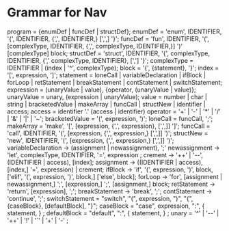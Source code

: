 # Grammar for Nav
program = {enumDef | funcDef | structDef};
enumDef = 'enum', IDENTIFIER, '{', IDENTIFIER, {',', IDENTIFIER,} [',',] '}';
funcDef = 'fun', IDENTIFIER, '(', [complexType, IDENTIFIER, {',', complexType, IDENTIFIER,}] ')' [complexType] block;
structDef = 'struct', IDENTIFIER, '{', complexType, IDENTIFIER, {',' complexType, IDENTIFIER}, [','] '}';
complexType = IDENTIFIER | (index | '^', complexType);
block = '{', {statement}, '}';
index = '[', expression, ']';
statement = loneCall | variableDeclaration | ifBlock | forLoop | retStatement | breakStatement | contStatement | switchStatement;
expression = (unaryValue | value), {operator, (unaryValue | value)};
unaryValue = unary, (expression | unaryValue);
value = number | char | string | bracketedValue | makeArray | funcCall | structNew | identifier | access;
access = identifier '.' (access | identifier)
operator = '+' | '-' | '*' | '/' | '&' | '|' | '~';
bracketedValue = '(', expression, ')';
loneCall = funcCall, ';';
makeArray = 'make', '[', [expression, {',', expression}, [',',]] ']';
funcCall = 'call', IDENTIFIER, '(', [expression, {',', expression,} [',',]] ')';
structNew = 'new', IDENTIFIER, '(', [expression, {',', expression,} [',',]] ')';
variableDeclaration -> (assignment | newassignment), ';'
newassignment -> 'let', complexType, IDENTIFIER, '=', expression ;
crement -> '++' | '--', (IDENTIFIER | access), [index];
assignment -> ((IDENTIFIER | access), [index,] '=', expression) | crement;
ifBlock -> 'if', '(', expression, ')', block, ['elif', '(', expression, ')', block,] ['else', block];
forLoop -> 'for', [assignment | newassignment,] ';', [expression,] ';', [assignment,] block;
retStatement -> 'return', [expression], ';';
breakStatement -> 'break', ';';
contStatement -> 'continue', ';';
switchStatement = "switch", "(", expression, ")", "{", {caseBlock}, [defaultBlock], "}";
caseBlock = "case", expression, ":", { statement, } ;
defaultBlock = "default", ":", { statement, } ;
unary = '^' | '--' | '++' | '!' | '`' | '+' | '-' ;
